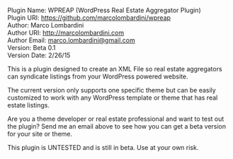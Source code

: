 Plugin Name: WPREAP (WordPress Real Estate Aggregator Plugin)             
Plugin URI: https://github.com/marcolombardini/wpreap     
Author: Marco Lombardini     
Author URI: http://marcolombardini.com     
Author Email: marco.lombardini@gmail.com    
Version: Beta 0.1    
Version Date: 2/26/15    

This is a plugin designed to create an XML File so real estate aggregators can syndicate listings from your WordPress powered website.     

The current version only supports one specific theme but can be easily customized to work with any WordPress template or theme that has real estate listings.     

Are you a theme developer or real estate professional and want to test out the plugin? Send me an email above to see how you can get a beta version for your site or theme.    

This plugin is UNTESTED and is still in beta. Use at your own risk. 
